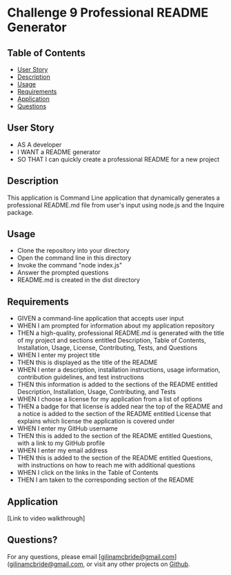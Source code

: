 # Challenge 9 Professional README Generator

## Table of Contents

- [User Story](#user-story)
- [Description](#description)
- [Usage](#usage)
- [Requirements](#requirements)
- [Application](#application)
- [Questions](#questions)

## User Story

- AS A developer
- I WANT a README generator
- SO THAT I can quickly create a professional README for a new project

## Description

This application is Command Line application that dynamically generates a professional README.md file from user's input using node.js and the Inquire package.

## Usage

- Clone the repository into your directory
- Open the command line in this directory
- Invoke the command "node index.js"
- Answer the prompted questions
- README.md is created in the dist directory

## Requirements

- GIVEN a command-line application that accepts user input
- WHEN I am prompted for information about my application repository
- THEN a high-quality, professional README.md is generated with the title of my project and sections entitled Description, Table of Contents, Installation, Usage, License, Contributing, Tests, and Questions
- WHEN I enter my project title
- THEN this is displayed as the title of the README
- WHEN I enter a description, installation instructions, usage information, contribution guidelines, and test instructions
- THEN this information is added to the sections of the README entitled Description, Installation, Usage, Contributing, and Tests
- WHEN I choose a license for my application from a list of options
- THEN a badge for that license is added near the top of the README and a notice is added to the section of the README entitled License that explains which license the application is covered under
- WHEN I enter my GitHub username
- THEN this is added to the section of the README entitled Questions, with a link to my GitHub profile
- WHEN I enter my email address
- THEN this is added to the section of the README entitled Questions, with instructions on how to reach me with additional questions
- WHEN I click on the links in the Table of Contents
- THEN I am taken to the corresponding section of the README

## Application

[Link to video walkthrough]

## Questions?

For any questions, please email [gilinamcbride@gmail.com](gilinamcbride@gmail.com, or visit any other projects on [Github](github.com/gilinamcbride).
